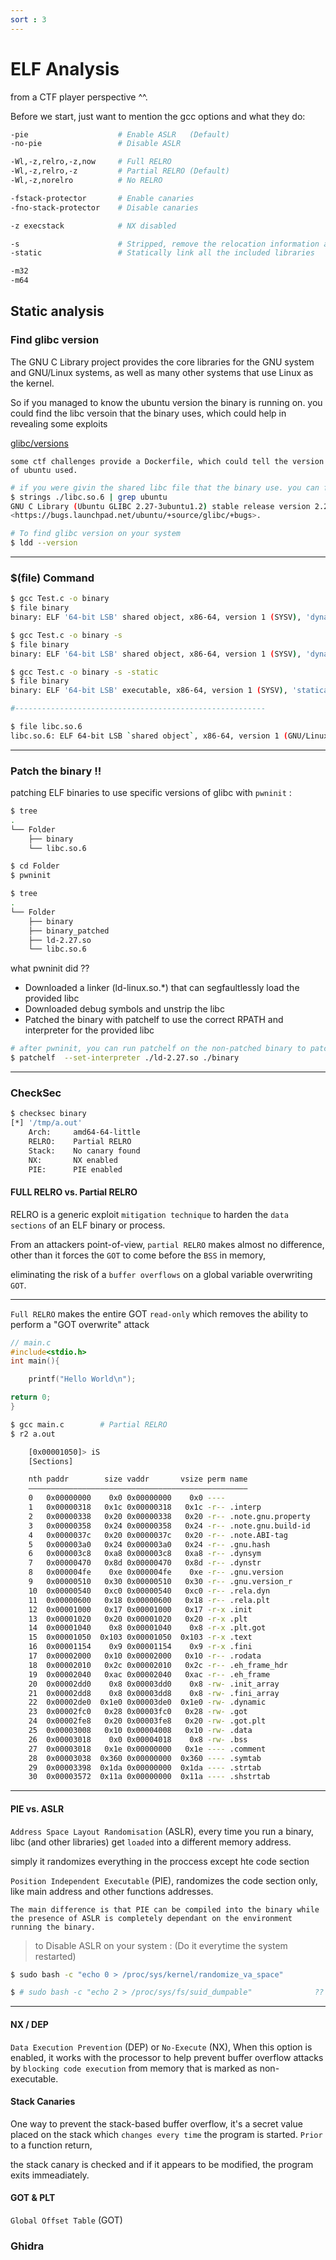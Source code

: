 ```yaml
---
sort : 3
---
```


# ELF Analysis

from a CTF player perspective ^^. 

Before we start, just want to mention the gcc options and what they do:
```bash
-pie                    # Enable ASLR   (Default)
-no-pie                 # Disable ASLR 

-Wl,-z,relro,-z,now     # Full RELRO
-Wl,-z,relro,-z         # Partial RELRO (Default)
-Wl,-z,norelro          # No RELRO

-fstack-protector       # Enable canaries 
-fno-stack-protector    # Disable canaries  

-z execstack            # NX disabled   

-s                      # Stripped, remove the relocation information along with the symbol table
-static                 # Statically link all the included libraries

-m32
-m64
```

## Static analysis 

### Find glibc version
The GNU C Library project provides the core libraries for the GNU system and GNU/Linux systems, as well as many other systems that use Linux as the kernel.

So if you managed to know the ubuntu version the binary is running on. you could find the libc versoin that the binary uses, which could help in revealing some exploits

[glibc/versions](https://repology.org/project/glibc/versions)

```tip
some ctf challenges provide a Dockerfile, which could tell the version of ubuntu used. 
```


```bash
# if you were givin the shared libc file that the binary use. you can find it's version like this. 
$ strings ./libc.so.6 | grep ubuntu
GNU C Library (Ubuntu GLIBC 2.27-3ubuntu1.2) stable release version 2.27.
<https://bugs.launchpad.net/ubuntu/+source/glibc/+bugs>.
```

```bash
# To find glibc version on your system
$ ldd --version
```


---


### $(file) Command
```bash
$ gcc Test.c -o binary
$ file binary 
binary: ELF '64-bit LSB' shared object, x86-64, version 1 (SYSV), 'dynamically linked', interpreter /lib64/ld-linux-x86-64.so.2, BuildID[sha1]=168aeeeaf02232025c069bf069d9304b9337a959, for GNU/Linux 3.2.0, 'not stripped'

$ gcc Test.c -o binary -s
$ file binary 
binary: ELF '64-bit LSB' shared object, x86-64, version 1 (SYSV), 'dynamically linked', interpreter /lib64/ld-linux-x86-64.so.2, BuildID[sha1]=8df0b7e976362d9615d1ae74f92b856b9e7cc843, for GNU/Linux 3.2.0, 'stripped'

$ gcc Test.c -o binary -s -static
$ file binary 
binary: ELF '64-bit LSB' executable, x86-64, version 1 (SYSV), 'statically linked', BuildID[sha1]=1dfba00f274e9fef1e65dc0a1a9fb50382960116, for GNU/Linux 3.2.0, 'stripped'

#--------------------------------------------------------

$ file libc.so.6     
libc.so.6: ELF 64-bit LSB `shared object`, x86-64, version 1 (GNU/Linux), `dynamically linked`, interpreter /lib64/ld-linux-x86-64.so.2, BuildID[sha1]=d3cf764b2f97ac3efe366ddd07ad902fb6928fd7, for GNU/Linux 3.2.0, stripped


```




---




### Patch the binary !! 

patching ELF binaries to use specific versions of glibc with `pwninit` :

```bash
$ tree 
.
└── Folder
    ├── binary
    └── libc.so.6

$ cd Folder
$ pwninit

$ tree 
.
└── Folder
    ├── binary
    ├── binary_patched
    ├── ld-2.27.so
    └── libc.so.6
```
what pwninit did ?? 

* Downloaded a linker (ld-linux.so.*) that can segfaultlessly load the provided libc
* Downloaded debug symbols and unstrip the libc
* Patched the binary with patchelf to use the correct RPATH and interpreter for the provided libc


```bash
# after pwninit, you can run patchelf on the non-patched binary to patch it ^^ 
$ patchelf  --set-interpreter ./ld-2.27.so ./binary
```


---




### CheckSec 
```bash
$ checksec binary
[*] '/tmp/a.out'
    Arch:     amd64-64-little
    RELRO:    Partial RELRO
    Stack:    No canary found
    NX:       NX enabled
    PIE:      PIE enabled
```

#### FULL RELRO vs. Partial RELRO


RELRO is a generic exploit `mitigation technique` to harden the `data sections` of an ELF binary or process.

From an attackers point-of-view, `partial RELRO` makes almost no difference, other than it forces the `GOT` to come before the `BSS` in memory,

eliminating the risk of a `buffer overflows` on a global variable overwriting `GOT`.

---

`Full RELRO` makes the entire GOT `read-only` which removes the ability to perform a "GOT overwrite" attack



```c
// main.c
#include<stdio.h>
int main(){

    printf("Hello World\n");

return 0;
}
```

```bash
$ gcc main.c        # Partial RELRO 
$ r2 a.out

    [0x00001050]> iS
    [Sections]

    nth paddr        size vaddr       vsize perm name
    ―――――――――――――――――――――――――――――――――――――――――――――――――
    0   0x00000000    0x0 0x00000000    0x0 ---- 
    1   0x00000318   0x1c 0x00000318   0x1c -r-- .interp
    2   0x00000338   0x20 0x00000338   0x20 -r-- .note.gnu.property
    3   0x00000358   0x24 0x00000358   0x24 -r-- .note.gnu.build-id
    4   0x0000037c   0x20 0x0000037c   0x20 -r-- .note.ABI-tag
    5   0x000003a0   0x24 0x000003a0   0x24 -r-- .gnu.hash
    6   0x000003c8   0xa8 0x000003c8   0xa8 -r-- .dynsym
    7   0x00000470   0x8d 0x00000470   0x8d -r-- .dynstr
    8   0x000004fe    0xe 0x000004fe    0xe -r-- .gnu.version
    9   0x00000510   0x30 0x00000510   0x30 -r-- .gnu.version_r
    10  0x00000540   0xc0 0x00000540   0xc0 -r-- .rela.dyn
    11  0x00000600   0x18 0x00000600   0x18 -r-- .rela.plt
    12  0x00001000   0x17 0x00001000   0x17 -r-x .init
    13  0x00001020   0x20 0x00001020   0x20 -r-x .plt                   # .plt
    14  0x00001040    0x8 0x00001040    0x8 -r-x .plt.got               # .plt.got
    15  0x00001050  0x103 0x00001050  0x103 -r-x .text                  # .text
    16  0x00001154    0x9 0x00001154    0x9 -r-x .fini
    17  0x00002000   0x10 0x00002000   0x10 -r-- .rodata
    18  0x00002010   0x2c 0x00002010   0x2c -r-- .eh_frame_hdr
    19  0x00002040   0xac 0x00002040   0xac -r-- .eh_frame
    20  0x00002dd0    0x8 0x00003dd0    0x8 -rw- .init_array
    21  0x00002dd8    0x8 0x00003dd8    0x8 -rw- .fini_array
    22  0x00002de0  0x1e0 0x00003de0  0x1e0 -rw- .dynamic
    23  0x00002fc0   0x28 0x00003fc0   0x28 -rw- .got                   # .got          it's writable
    24  0x00002fe8   0x20 0x00003fe8   0x20 -rw- .got.plt               # .got.plt      it's writable
    25  0x00003008   0x10 0x00004008   0x10 -rw- .data                  # .data         it's writable
    26  0x00003018    0x0 0x00004018    0x8 -rw- .bss                   # .bss          it's writable
    27  0x00003018   0x1e 0x00000000   0x1e ---- .comment
    28  0x00003038  0x360 0x00000000  0x360 ---- .symtab
    29  0x00003398  0x1da 0x00000000  0x1da ---- .strtab
    30  0x00003572  0x11a 0x00000000  0x11a ---- .shstrtab
```




---





#### PIE vs. ASLR 

`Address Space Layout Randomisation` (ASLR), every time you run a binary, libc (and other libraries) get `loaded` into a different memory address.

simply it randomizes everything in the proccess except hte code section

`Position Independent Executable` (PIE), randomizes the code section only, like main address and other functions addresses.


```note
The main difference is that PIE can be compiled into the binary while the presence of ASLR is completely dependant on the environment running the binary.
```

> to Disable ASLR on your system : (Do it everytime the system restarted)
```bash
$ sudo bash -c "echo 0 > /proc/sys/kernel/randomize_va_space"

$ # sudo bash -c "echo 2 > /proc/sys/fs/suid_dumpable"              ?? 
```



---



#### NX / DEP 

`Data Execution Prevention` (DEP) or `No-Execute` (NX), 
When this option is enabled, it works with the processor to help prevent buffer overflow attacks by `blocking code execution` from memory that is marked as non-executable.




#### Stack Canaries

One way to prevent the stack-based buffer overflow, it's a secret value placed on the stack which `changes every time` the program is started. `Prior` to a function return,

the stack canary is checked and if it appears to be modified, the program exits immeadiately.



#### GOT & PLT

`Global Offset Table` (GOT)








































### Ghidra 


